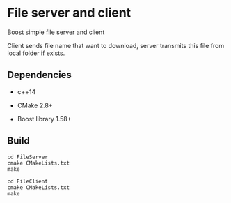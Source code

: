 # File server and client

Boost simple file server and client

Client sends file name that want to download, server transmits this file from local folder if exists.


## Dependencies

- c++14

- CMake 2.8+

- Boost library 1.58+

## Build

```
cd FileServer
cmake CMakeLists.txt
make

cd FileClient
cmake CMakeLists.txt
make
```